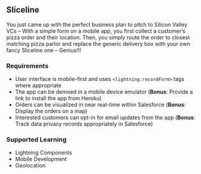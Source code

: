 ## Sliceline

You just came up with the perfect business plan to pitch to Silicon Valley VCs – With a simple form on a mobile app, you first collect a customer’s pizza order and their location. Then, you simply route the order to closest matching pizza parlor and replace the generic delivery box with your own fancy Sliceline one – Genius!!!

### Requirements

- User interface is mobile-first and uses `<lightning:recordForm>` tags where appropriate
- The app can be demoed in a mobile device emulator (**Bonus**: Provide a link to install the app from Heroku)
- Orders can be visualized in near real-time within Salesforce (**Bonus**: Display the orders on a map)
- Interested customers can opt-in for email updates from the app (**Bonus**: Track data privacy records appropriately in Salesforce)

### Supported Learning

- Lightning Components
- Mobile Development
- Geolocation

